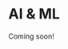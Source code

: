 # AI & ML
Coming soon!
<!-- ## Machine Learning

ML example could be from Spatial Thoughts or Whitebark pine

Write entire chapter using ai even the text from Copilot, Gemini, and ChatGPT. For each ask them to write code for the same example from chp1, then review

Using generative AI to generate geemap code within jupyter lab: https://www.youtube.com/watch?v=57eXNc299Ik

## Resources

- [Clay Foundation Model](https://clay-foundation.github.io/model/index.html). Only works on linux devices with CUDA GPUs? -->
